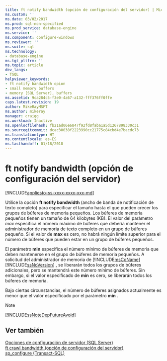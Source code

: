 ```yaml
---
title: ft notify bandwidth (opción de configuración del servidor) | Microsoft Docs
ms.custom: ''
ms.date: 03/02/2017
ms.prod: sql-non-specified
ms.prod_service: database-engine
ms.service: ''
ms.component: configure-windows
ms.reviewer: ''
ms.suite: sql
ms.technology:
- database-engine
ms.tgt_pltfrm: ''
ms.topic: article
dev_langs:
- TSQL
helpviewer_keywords:
- ft notify bandwidth opion
- small memory buffers
- memory [SQL Server], buffers
ms.assetid: 9ca284c5-f3e0-4a67-a132-fff376ff0ffe
caps.latest.revision: 19
author: MikeRayMSFT
ms.author: mikeray
manager: craigg
ms.workload: Inactive
ms.openlocfilehash: fb21ad06e6847f92fd8faba1a5d1267898330c31
ms.sourcegitcommit: dcac30038f2223990cc21775c84cbd4e7bacdc73
ms.translationtype: HT
ms.contentlocale: es-ES
ms.lasthandoff: 01/18/2018
---
```

# <a name="ft-notify-bandwidth-server-configuration-option"></a>ft notify bandwidth (opción de configuración del servidor)
[!INCLUDE[appliesto-ss-xxxx-xxxx-xxx-md](../../includes/appliesto-ss-xxxx-xxxx-xxx-md.md)]

  Utilice la opción **ft notify bandwidth** (ancho de banda de notificación de texto completo) para especificar el tamaño hasta el que pueden crecer los grupos de búferes de memoria pequeños. Los búferes de memoria pequeños tienen un tamaño de 64 kilobytes (KB). El valor del parámetro *max* especifica el número máximo de búferes que debería mantener el administrador de memoria de texto completo en un grupo de búferes pequeño. Si el valor de **max** es cero, no habrá ningún límite superior para el número de búferes que pueden estar en un grupo de búferes pequeños.  
  
 El parámetro **min** especifica el número mínimo de búferes de memoria que deben mantenerse en el grupo de búferes de memoria pequeños. A solicitud del administrador de memoria de [!INCLUDE[msCoName](../../includes/msconame-md.md)] [!INCLUDE[ssNoVersion](../../includes/ssnoversion-md.md)] , se liberarán todos los grupos de búferes adicionales, pero se mantendrá este número mínimo de búferes. Sin embargo, si el valor especificado de **min** es cero, se liberarán todos los búferes de memoria.  
  
 Bajo ciertas circunstancias, el número de búferes asignados actualmente es menor que el valor especificado por el parámetro **min** .  
  
> [!NOTE]  
>  [!INCLUDE[ssNoteDepFutureAvoid](../../includes/ssnotedepfutureavoid-md.md)]  
  
## <a name="see-also"></a>Ver también  
 [Opciones de configuración de servidor &#40;SQL Server&#41;](../../database-engine/configure-windows/server-configuration-options-sql-server.md)   
 [ft crawl bandwidth (opción de configuración del servidor)](../../database-engine/configure-windows/ft-crawl-bandwidth-server-configuration-option.md)   
 [sp_configure &#40;Transact-SQL&#41;](../../relational-databases/system-stored-procedures/sp-configure-transact-sql.md)  
  
  
